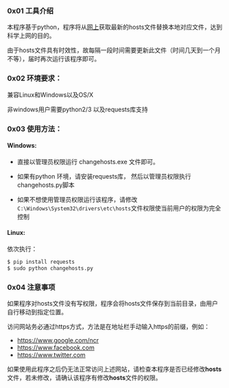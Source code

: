 ### 0x01 工具介绍
本程序基于python，程序将从[网上](https://coding.net/u/scaffrey/p/hosts/git/raw/master/hosts)获取最新的hosts文件替换本地对应文件，达到科学上网的目的。

由于hosts文件具有时效性，故每隔一段时间需要更新此文件（时间几天到一个月不等），届时再次运行该程序即可。

### 0x02 环境要求： 
兼容Linux和Windows以及OS/X

非windows用户需要python2/3 以及requests库支持

### 0x03 使用方法：

#### Windows: 
* 直接以管理员权限运行 changehosts.exe 文件即可。

* 如果有python 环境，请安装requests库， 然后以管理员权限执行changehosts.py脚本

* 如果不想使用管理员权限运行该程序，请修改`C:\Windows\System32\drivers\etc\hosts`文件权限使当前用户的权限为完全控制

#### Linux:
依次执行：
```bash
$ pip install requests 
$ sudo python changehosts.py
```

###  0x04 注意事项

如果程序对hosts文件没有写权限，程序会将hosts文件保存到当前目录，由用户自行移动到指定位置。

访问网站务必通过https方式，方法是在地址栏手动输入https的前缀，例如： 
- https://www.google.com/ncr
- https://www.facebook.com
- https://www.twitter.com

如果使用此程序之后仍无法正常访问上述网站，请检查本程序是否已经修改**hosts**文件，若未修改，请确认该程序有修改**hosts**文件的权限。

